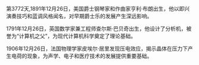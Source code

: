 第3772天,1891年12月26日，美国爵士钢琴家和作曲家亨利·布朗出生，他以即兴演奏技巧和蓝调风格闻名，对早期爵士乐的发展产生深远影响。

1791年12月26日，英国数学家兼工程师查尔斯·巴贝奇出生，他设计了分析机，被誉为“计算机之父”，为现代计算机科学奠定了理论基础。

1906年12月26日，法国物理学家皮埃尔·居里发现压电效应，揭示晶体在压力下产生电荷的现象，为声学、电子和医疗技术的发展提供重要基础。